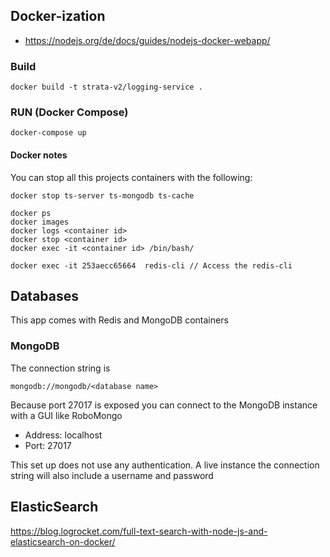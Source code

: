 ## Docker-ization

- https://nodejs.org/de/docs/guides/nodejs-docker-webapp/

### Build

```
docker build -t strata-v2/logging-service .
```

### RUN (Docker Compose)

```
docker-compose up
```

#### Docker notes

You can stop all this projects containers with the following:

```
docker stop ts-server ts-mongodb ts-cache
```

```
docker ps
docker images
docker logs <container id>
docker stop <container id>
docker exec -it <container id> /bin/bash/

docker exec -it 253aecc65664  redis-cli // Access the redis-cli
```

## Databases

This app comes with Redis and MongoDB containers

### MongoDB

The connection string is

```
mongodb://mongodb/<database name>
```

Because port 27017 is exposed you can connect to the MongoDB instance with a GUI like RoboMongo

- Address: localhost
- Port: 27017

This set up does not use any authentication. A live instance the connection string will also include a username and
password

## ElasticSearch

https://blog.logrocket.com/full-text-search-with-node-js-and-elasticsearch-on-docker/
